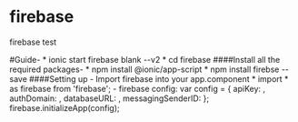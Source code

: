 # firebase
firebase test

#Guide-
        * ionic start firebase blank --v2
        * cd firebase
####Install all the required packages-
            * npm install @ionic/app-script
            * npm install firebse --save
####Setting up
        - Import firebase into your app.component
            * import * as firebase from 'firebase';
        - firebase config:
            var config = {
                apiKey: <your-apiKey>,
                authDomain: <your-authDomain>,
                databaseURL: <your-databaseURL>,
                messagingSenderID: <your-messagingSenderID>
            };
            firebase.initializeApp(config);